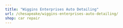 ```yaml
---
title: "Wiggins Enterprises Auto Detailing"
url: /chesapeake/wiggins-enterprises-auto-detailing/
shop: car repair
---
```

